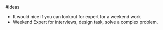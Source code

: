 #Ideas

- It would nice if you can lookout for expert for a weekend work
- Weekend Expert for interviews, design task, solve a complex problem.